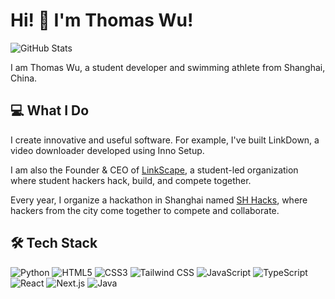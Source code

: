# Hi! 👋 I'm Thomas Wu!

![GitHub Stats](https://github-readme-stats.vercel.app/api?username=TakumiBC&show_icons=true&bg_color=30,3b82F6,7e22ce&title_color=fff&text_color=fff)

I am Thomas Wu, a student developer and swimming athlete from Shanghai, China.

## 💻 What I Do

I create innovative and useful software. For example, I've built LinkDown, a video downloader developed using Inno Setup.

I am also the Founder & CEO of [LinkScape](https://linkscape.app/), a student-led organization where student hackers hack, build, and compete together.

Every year, I organize a hackathon in Shanghai named [SH Hacks](https://shhacks.com/), where hackers from the city come together to compete and collaborate.

## 🛠️ Tech Stack
![Python](https://img.shields.io/badge/Python-3776AB.svg?style=for-the-badge&logo=Python&logoColor=white) ![HTML5](https://img.shields.io/badge/HTML5-E34F26.svg?style=for-the-badge&logo=HTML5&logoColor=white) ![CSS3](https://img.shields.io/badge/CSS3-1572B6.svg?style=for-the-badge&logo=CSS3&logoColor=white) ![Tailwind CSS](https://img.shields.io/badge/Tailwind%20CSS-06B6D4.svg?style=for-the-badge&logo=Tailwind-CSS&logoColor=white) ![JavaScript](https://img.shields.io/badge/JavaScript-F7DF1E.svg?style=for-the-badge&logo=JavaScript&logoColor=black) ![TypeScript](https://img.shields.io/badge/TypeScript-3178C6.svg?style=for-the-badge&logo=TypeScript&logoColor=white) ![React](https://img.shields.io/badge/React-61DAFB.svg?style=for-the-badge&logo=React&logoColor=black) ![Next.js](https://img.shields.io/badge/Next.js-000000.svg?style=for-the-badge&logo=nextdotjs&logoColor=white) ![Java](https://img.shields.io/badge/Java-ED8B00?style=for-the-badge&logo=openjdk&logoColor=white)
